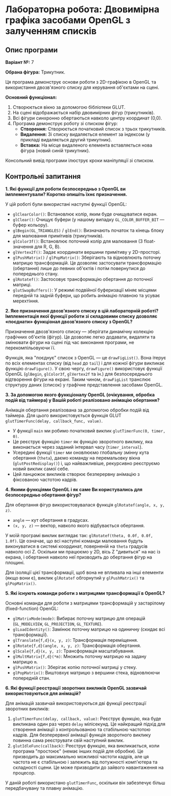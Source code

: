 # Лабораторна робота: Двовимірна графіка засобами OpenGL з залученням списків

## Опис програми

**Варіант №:** 7

**Обрана фігура:** Трикутник.

Ця програма демонструє основи роботи з 2D-графікою в OpenGL та використання двозв'язного списку для керування об'єктами на сцені.

**Основний функціонал:**
1.  Створюється вікно за допомогою бібліотеки GLUT.
2.  На сцені відображається набір двовимірних фігур (трикутників).
3.  Всі фігури синхронно обертаються навколо центру координат (0,0).
4.  Програма демонструє роботу зі списком фігур:
    *   **Створення:** Створюється початковий список з трьох трикутників.
    *   **Видалення:** Зі списку видаляється елемент за індексом (у прикладі видаляється другий трикутник).
    *   **Вставка:** На місце видаленого елемента вставляється нова фігура (новий синій трикутник).

Консольний вивід програми ілюструє кроки маніпуляції зі списком.

## Контрольні запитання

**1. Які функції для роботи безпосередньо з OpenGL ви імплементували? Коротко опишіть їхнє призначення.**

У цій роботі були використані наступні функції OpenGL:

*   `glClearColor()`: Встановлює колір, яким буде очищуватися екран.
*   `glClear()`: Очищує буфери (у нашому випадку `GL_COLOR_BUFFER_BIT` — буфер кольору).
*   `glBegin(GL_TRIANGLES)` / `glEnd()`: Визначають початок та кінець блоку для малювання примітивів (трикутників).
*   `glColor3f()`: Встановлює поточний колір для малювання (3 float-значення для R, G, B).
*   `glVertex2f()`: Задає координати вершини примітиву у 2D-просторі.
*   `glPushMatrix()` / `glPopMatrix()`: Зберігають та відновлюють поточну матрицю трансформацій. Це дозволяє застосувати трансформацію (обертання) лише до певних об'єктів і потім повернутися до попереднього стану.
*   `glRotatef()`: Застосовує трансформацію обертання до поточної матриці.
*   `glutSwapBuffers()`: У режимі подвійної буферизації міняє місцями передній та задній буфери, що робить анімацію плавною та усуває мерехтіння.

**2. Яке призначення двозв’язного списку в цій лабораторній роботі? Імплементація якої функції роботи зі складовими списку дозволяє «поєднати» функціонал двозв’язного списку з OpenGL?**

Призначення двозв'язного списку — зберігати динамічну колекцію графічних об'єктів (фігур). Це дозволяє легко додавати, видаляти та змінювати фігури на сцені під час виконання програми, не перекомпільовуючи її.

Функція, яка "поєднує" список з OpenGL — це `drawFigList()`. Вона ітерує по всіх елементах списку (від `head` до `tail`) і для кожної фігури викликає функцію `drawFigure()`. У свою чергу, `drawFigure()` використовує функції OpenGL (`glBegin`, `glColor3f`, `glVertex2f` та ін.) для безпосереднього відтворення фігури на екрані. Таким чином, `drawFigList` транслює структуру даних (список) у графічне представлення засобами OpenGL.

**3. За допомогою якого функціоналу OpenGL (очікування, обробка подій від таймера) у Вашій роботі реалізовано анімацію обертання?**

Анімація обертання реалізована за допомогою обробки подій від таймера. Для цього використовується функція GLUT `glutTimerFunc(delay, callback_func, value)`.

*   У функції `main` ми робимо початковий виклик `glutTimerFunc(0, timer, 0)`.
*   Це реєструє функцію `timer` як функцію зворотного виклику, яка виконається через заданий інтервал часу (`timer_interval`).
*   Усередині функції `timer` ми оновлюємо глобальну змінну кута обертання (`theta`), даємо команду на перемальовку вікна (`glutPostRedisplay()`) і, що найважливіше, рекурсивно реєструємо новий виклик самої себе.
*   Цей ланцюжок викликів створює безперервну анімацію з фіксованою частотою кадрів.

**4. Якими функціями OpenGL і як саме Ви користувались для безпосередньо обертання фігур?**

Для обертання фігур використовувалася функція `glRotatef(angle, x, y, z)`.

*   `angle` — кут обертання в градусах.
*   `(x, y, z)` — вектор, навколо якого відбувається обертання.

У моїй програмі виклик виглядає так: `glRotatef(theta, 0.0f, 0.0f, 1.0f)`. Це означає, що всі наступні команди малювання будуть виконуватися в системі координат, поверненій на `theta` градусів навколо осі Z. Оскільки ми працюємо у 2D, вісь Z "дивиться" на нас із екрана, і обертання навколо неї призводить до обертання фігур на площині.

Для ізоляції цієї трансформації, щоб вона не впливала на інші елементи (якщо вони є), виклик `glRotatef` обгорнутий у `glPushMatrix()` та `glPopMatrix()`.

**5. Які існують команди роботи з матрицями трансформації в OpenGL?**

Основні команди для роботи з матрицями трансформацій у застарілому (fixed-function) OpenGL:

*   `glMatrixMode(mode)`: Вибирає поточну матрицю для операцій (`GL_MODELVIEW`, `GL_PROJECTION`, `GL_TEXTURE`).
*   `glLoadIdentity()`: Замінює поточну матрицю на одиничну (скидає всі трансформації).
*   `glTranslate{f,d}(x, y, z)`: Трансформація переміщення.
*   `glRotate{f,d}(angle, x, y, z)`: Трансформація обертання.
*   `glScale{f,d}(x, y, z)`: Трансформація масштабування.
*   `glMultMatrix{f,d}(*m)`: Множить поточну матрицю на задану матрицю `m`.
*   `glPushMatrix()`: Зберігає копію поточної матриці у стеку.
*   `glPopMatrix()`: Виштовхує матрицю з вершини стека, відновлюючи попередній стан.

**6. Які функції реєстрації зворотних викликів OpenGL зазвичай використовуються для анімацій?**

Для анімацій зазвичай використовуються дві функції реєстрації зворотних викликів:

1.  `glutTimerFunc(delay, callback, value)`: Реєструє функцію, яка буде викликана один раз через `delay` мілісекунд. Це найкращий підхід для створення анімації з контрольованою та стабільною частотою кадрів. Для безперервної анімації функція зворотного виклику повинна сама реєструвати свій наступний виклик.
2.  `glutIdleFunc(callback)`: Реєструє функцію, яка викликається, коли програма "простоює" (немає інших подій для обробки). Це призводить до максимально можливої частоти кадрів, але ця частота не є стабільною і залежить від потужності комп'ютера та складності сцени. Це може призводити до зайвого навантаження на процесор.

У даній роботі використано `glutTimerFunc`, оскільки він забезпечує більш передбачувану та плавну анімацію.
